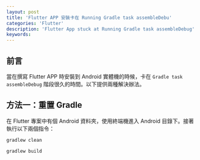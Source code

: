 ```yaml
---
layout: post
title: 'Flutter APP 安裝卡在 Running Gradle task assembleDebu'
categories: 'Flutter'
description: 'Flutter App stuck at Running Gradle task assembleDebug'
keywords: 
---
```


## 前言
當在撰寫 Flutter APP 時安裝到 Android 實體機的時候，卡在 `Gradle task assembleDebug` 階段很久的時間。以下提供兩種解決辦法。

## 方法一：重置 Gradle
在 Flutter 專案中有個 Android 資料夾，使用終端機進入 Android 目錄下。接著執行以下兩個指令：

```sh
gradlew clean
```

```sh
gradlew build
```